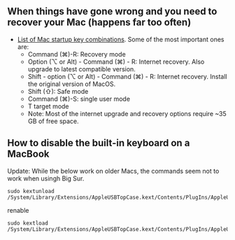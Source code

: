 ## When things have gone wrong and you need to recover your Mac (happens far too often)
- [List of Mac startup key combinations](https://support.apple.com/en-us/HT201255). Some of the most important ones are:
  - Command (⌘)-R: Recovery mode
  - Option (⌥ or Alt) - Command (⌘) - R: Internet recovery. Also upgrade to latest compatible version.
  - Shift - option (⌥ or Alt) - Command (⌘) - R: Internet recovery. Install the original version of MacOS.
  - Shift (⇧): Safe mode
  - Command (⌘)-S: single user mode
  - T target mode
  - Note: Most of the internet upgrade and recovery options require ~35 GB of free space.

## How to disable the built-in keyboard on a MacBook

Update: While the below work on older Macs, the commands seem not to work when usingh Big Sur.
```
sudo kextunload /System/Library/Extensions/AppleUSBTopCase.kext/Contents/PlugIns/AppleUSBTCKeyboard.kext
```
renable
```
sudo kextload /System/Library/Extensions/AppleUSBTopCase.kext/Contents/PlugIns/AppleUSBTCKeyboard.kext
```
